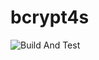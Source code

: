 # bcrypt4s
![Build And Test](https://github.com/dagdelenmustafa/bcrypt4s/actions/workflows/build-test.yml/badge.svg)
